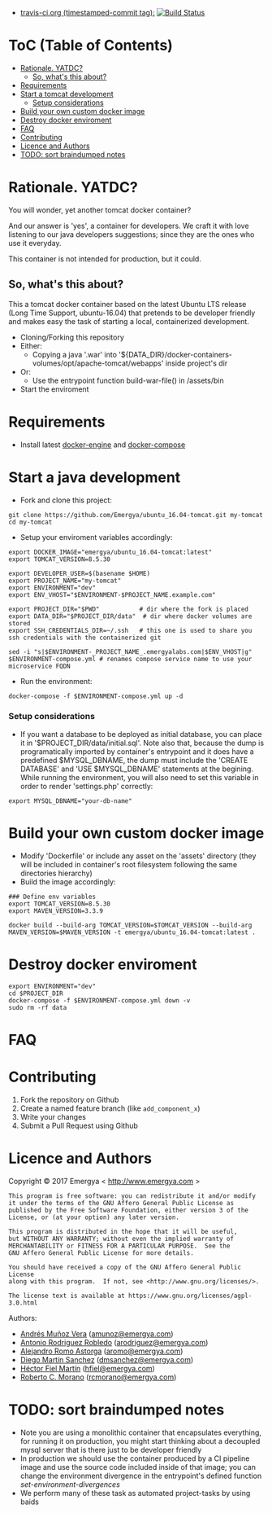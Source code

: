 * [travis-ci.org (timestamped-commit tag):](https://hub.docker.com/r/fiwoo/ubuntu_16.04-tomcat/) [![Build Status](https://travis-ci.org/fiwoo-platform/ubuntu_16.04-tomcat.svg?branch=master)](https://travis-ci.org/fiwoo-platform/ubuntu_16.04-tomcat)

# ToC (Table of Contents)

   * [Rationale. YATDC?](#rationale-yaddc)
      * [So, what's this about?](#so-whats-this-about)
   * [Requirements](#requirements)
   * [Start a tomcat development](#start-a-drupal-development)
      * [Setup considerations](#setup-considerations)
   * [Build your own custom docker image](#build-your-own-custom-docker-image)
   * [Destroy docker enviroment](#destroy-docker-enviroment)
   * [FAQ](#faq)
   * [Contributing](#contributing)
   * [Licence and Authors](#licence-and-authors)
   * [TODO: sort braindumped notes](#todo-sort-braindumped-notes)

# Rationale. YATDC?

You will wonder, yet another tomcat docker container?

And our answer is 'yes', a container for developers. We craft it with love listening to our java developers suggestions; since they are the ones who use it everyday.

This container is not intended for production, but it could.

## So, what's this about?

This a tomcat docker container based on the latest Ubuntu LTS release (Long Time Support, ubuntu-16.04) that pretends to be developer friendly and makes easy the task of starting a local, containerized development.

* Cloning/Forking this repository
* Either:
  * Copying a java '.war' into '${DATA_DIR}/docker-containers-volumes/opt/apache-tomcat/webapps' inside project's dir
* Or:
  * Use the entrypoint function build-war-file() in /assets/bin
* Start the enviroment

# Requirements

* Install latest [docker-engine](https://docs.docker.com/engine/installation/) and [docker-compose](https://docs.docker.com/compose/install)

# Start a java development

* Fork and clone this project:
```
git clone https://github.com/Emergya/ubuntu_16.04-tomcat.git my-tomcat
cd my-tomcat
```
* Setup your enviroment variables accordingly:
```
export DOCKER_IMAGE="emergya/ubuntu_16.04-tomcat:latest"
export TOMCAT_VERSION=8.5.30

export DEVELOPER_USER=$(basename $HOME)
export PROJECT_NAME="my-tomcat"
export ENVIRONMENT="dev"
export ENV_VHOST="$ENVIRONMENT-$PROJECT_NAME.example.com"

export PROJECT_DIR="$PWD"           # dir where the fork is placed
export DATA_DIR="$PROJECT_DIR/data"  # dir where docker volumes are stored
export SSH_CREDENTIALS_DIR=~/.ssh   # this one is used to share you ssh credentials with the containerized git

sed -i "s|$ENVIRONMENT-_PROJECT_NAME_.emergyalabs.com|$ENV_VHOST|g" $ENVIRONMENT-compose.yml # renames compose service name to use your microservice FQDN

```

* Run the environment:
```
docker-compose -f $ENVIRONMENT-compose.yml up -d
```
### Setup considerations

* If you want a database to be deployed as initial database, you can place it in '$PROJECT_DIR/data/initial.sql'.
Note also that, because the dump is programatically imported by container's entrypoint and it does have a predefined $MYSQL_DBNAME, the dump must include the 'CREATE DATABASE' and 'USE $MYSQL_DBNAME' statements at the begining.
While running the environment, you will also need to set this variable in order to render 'settings.php' correctly:
```
export MYSQL_DBNAME="your-db-name"
```

# Build your own custom docker image

* Modify 'Dockerfile' or include any asset on the 'assets' directory (they will be included in container's root filesystem following the same directories hierarchy)
* Build the image accordingly:
```
### Define env variables
export TOMCAT_VERSION=8.5.30
export MAVEN_VERSION=3.3.9

docker build --build-arg TOMCAT_VERSION=$TOMCAT_VERSION --build-arg MAVEN_VERSION=$MAVEN_VERSION -t emergya/ubuntu_16.04-tomcat:latest .
```

# Destroy docker enviroment

```
export ENVIRONMENT="dev"
cd $PROJECT_DIR
docker-compose -f $ENVIRONMENT-compose.yml down -v
sudo rm -rf data
```

# FAQ

# Contributing

1.  Fork the repository on Github
2.  Create a named feature branch (like `add_component_x`)
3.  Write your changes
4.  Submit a Pull Request using Github

# Licence and Authors

Copyright © 2017 Emergya < http://www.emergya.com >

    This program is free software: you can redistribute it and/or modify
    it under the terms of the GNU Affero General Public License as
    published by the Free Software Foundation, either version 3 of the
    License, or (at your option) any later version.

    This program is distributed in the hope that it will be useful,
    but WITHOUT ANY WARRANTY; without even the implied warranty of
    MERCHANTABILITY or FITNESS FOR A PARTICULAR PURPOSE.  See the
    GNU Affero General Public License for more details.

    You should have received a copy of the GNU Affero General Public License
    along with this program.  If not, see <http://www.gnu.org/licenses/>.

    The license text is available at https://www.gnu.org/licenses/agpl-3.0.html

Authors:
* [Andrés Muñoz Vera](https://github.com/pellejador) (<amunoz@emergya.com>)
* [Antonio Rodriguez Robledo](https://github.com/yocreoquesi) (<arodriguez@emergya.com>)
* [Alejandro Romo Astorga](https://github.com/aromo) (<aromo@emergya.com>)
* [Diego Martín Sanchez](https://github.com/dmsgago) (<dmsanchez@emergya.com>)
* [Héctor Fiel Martín](https://github.com/hfiel) (<hfiel@emergya.com>)
* [Roberto C. Morano](https://github.com/rcmorano) (<rcmorano@emergya.com>)

# TODO: sort braindumped notes

* Note you are using a monolithic container that encapsulates everything, for running it on production, you might start thinking about a decoupled mysql server that is there just to be developer friendly
* In production we should use the container produced by a CI pipeline image and use the source code included inside of that image; you can change the environment divergence in the entrypoint's defined function _set-environment-divergences_
* We perform many of these task as automated project-tasks by using baids
